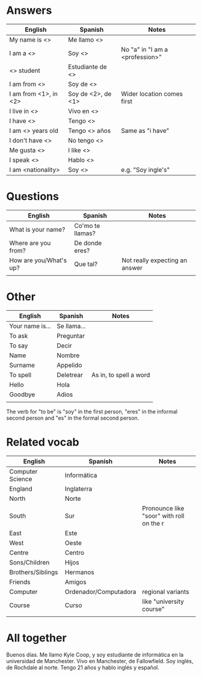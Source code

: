 # Answers
| English               | Spanish            | Notes                             |
| --------------------- | ------------------ | --------------------------------- |
| My name is <>         | Me llamo <>        |                                   |
| I am a <>             | Soy <>             | No "a" in "I am a \<profession\>" |
| <> student            | Estudiante de <>   |                                   |
| I am from <>          | Soy de <>          |                                   |
| I am from <1>, in <2> | Soy de <2>, de <1> | Wider location comes first        |
| I live in <>          | Vivo en <>         |                                   |
| I have <>             | Tengo <>           |                                   |
| I am <> years old     | Tengo <> años      | Same as "i have"                  |
| I don't have <>       | No tengo <>        |                                   |
| Me gusta <>           | I like <>          |                                   |
| I speak <>            | Hablo <>           |                                   |
| I am \<nationality\>  | Soy <>             | e.g. "Soy ingle's"                | 
# Questions
| English                | Spanish          | Notes                          |
| ---------------------- | ---------------- | ------------------------------ |
| What is your name?     | Co'mo te llamas? |                                |
| Where are you from?    | De donde eres?   |                                |
| How are you/What's up? | Que tal?         | Not really expecting an answer |
|                        |                  |                                |
# Other
| English | Spanish | Notes |
| ---- | ---- | ---- |
| Your name is... | Se llama... |  |
| To ask | Preguntar |  |
| To say | Decir |  |
| Name | Nombre |  |
| Surname | Appelido |  |
| To spell | Deletrear | As in, to spell a word |
| Hello | Hola |  |
| Goodbye | Adios |  |
|  |  |  |

The verb for "to be" is "soy" in the first person, "eres" in the informal second person and "es" in the formal second person.
# Related vocab
| English           | Spanish               | Notes                                    |
| ----------------- | --------------------- | ---------------------------------------- |
| Computer Science  | Informática           |                                          |
| England           | Inglaterra            |                                          |
| North             | Norte                 |                                          |
| South             | Sur                   | Pronounce like "soor" with roll on the r |
| East              | Este                  |                                          |
| West              | Oeste                 |                                          |
| Centre            | Centro                |                                          |
| Sons/Children     | Hijos                 |                                          |
| Brothers/Siblings | Hermanos              |                                          |
| Friends           | Amigos                |                                          |
| Computer          | Ordenador/Computadora | regional variants                        |
| Course            | Curso                 | like "university course"                 |
|                   |                       |                                          |
# All together
Buenos días. Me llamo Kyle Coop, y soy estudiante de informática en la universidad de Manchester. Vivo en Manchester, de Fallowfield. Soy inglés, de Rochdale al norte. Tengo 21 años y hablo inglés y español.